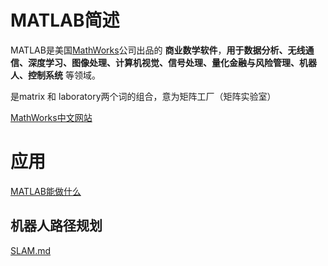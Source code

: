 # MATLAB简述

MATLAB是美国[MathWorks](https://ww2.mathworks.cn/help/matlab/graphics.html?s_tid=CRUX_lftna)公司出品的 **商业数学软件**，**用于数据分析、无线通信、深度学习、图像处理、计算机视觉、信号处理、量化金融与风险管理、机器人、控制系统** 等领域。

是matrix 和 laboratory两个词的组合，意为矩阵工厂（矩阵实验室）

[MathWorks中文网站](https://ww2.mathworks.cn/help/matlab/graphics.html?s_tid=CRUX_lftnav)


# 应用

[MATLAB能做什么](https://www.zhihu.com/question/23230625)


## 机器人路径规划

[SLAM.md](SLAM.md)